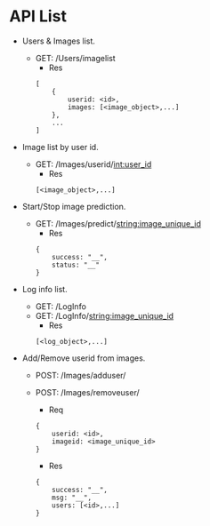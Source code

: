 # API List
- Users & Images list.
    - GET: /Users/imagelist
        - Res
        ```
        [
            {
                userid: <id>,
                images: [<image_object>,...]
            },
            ...
        ]
        ```

- Image list by user id.
    - GET: /Images/userid/<int:user_id>
        - Res
        ```
        [<image_object>,...]
        ```

- Start/Stop image prediction.
    - GET: /Images/predict/<string:image_unique_id>
        - Res
        ```
        {
            success: "__", 
            status: "__"
        }
        ```

- Log info list.
    - GET: /LogInfo
    - GET: /LogInfo/<string:image_unique_id>
        - Res
        ```
        [<log_object>,...]
        ```

- Add/Remove userid from images.
    - POST: /Images/adduser/
    - POST: /Images/removeuser/
        - Req
        ```
        {
            userid: <id>,
            imageid: <image_unique_id>
        }
        ```

        - Res
        ```
        {
            success: "__",
            msg: "__",
            users: [<id>,...]
        }
        ```
